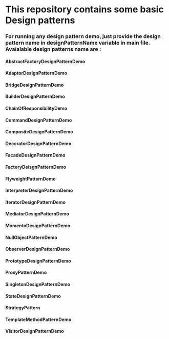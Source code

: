 # This repository contains some basic Design patterns
### For running any design pattern demo, just provide the design pattern name in designPatternName variable in main file. Avaialable design patterns name are : 

#### AbstractFactoryDesignPatternDemo
#### AdaptorDesignPatternDemo
#### BridgeDesignPatternDemo
#### BuilderDesignPatternDemo
#### ChainOfResponsibilityDemo
#### CommandDesignPatternDemo
#### CompositeDesignPatternDemo
#### DecoratorDesignPatternDemo
#### FacadeDesignPatternDemo
#### FactoryDeisgnPatternDemo
#### FlyweightPatternDemo
#### InterpreterDesignPatternDemo
#### IteratorDesignPatternDemo
#### MediatorDesignPatternDemo
#### MomentoDesignPatternDemo
#### NullObjectPatternDemo
#### ObserverDesignPatternDemo
#### PrototypeDesignPatternDemo
#### ProxyPatternDemo
#### SingletonDesignPatternDemo
#### StateDesignPatternDemo
#### StrategyPattern
#### TemplateMethodPatternDemo
#### VisitorDesignPatternDemo
